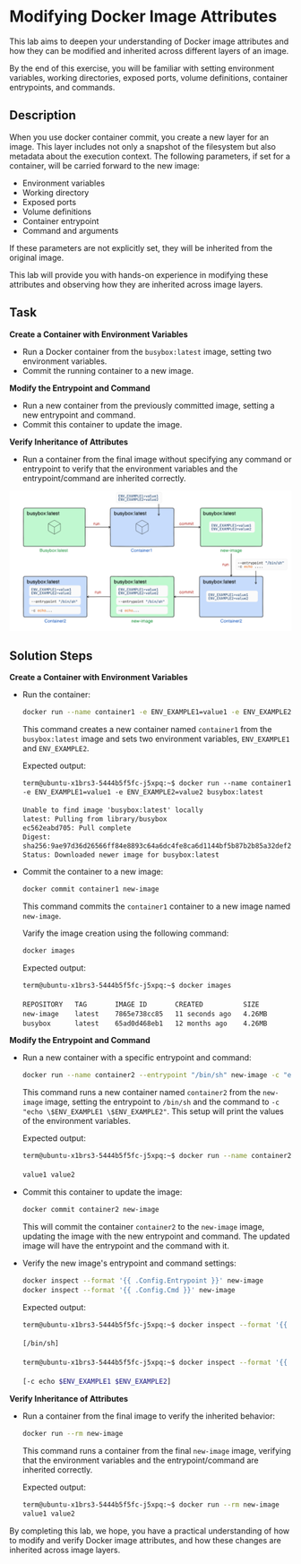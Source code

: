 
# Modifying Docker Image Attributes

This lab aims to deepen your understanding of Docker image attributes and how they can be modified and inherited across different layers of an image. 

By the end of this exercise, you will be familiar with setting environment variables, working directories, exposed ports, volume definitions, container entrypoints, and commands.
## Description


When you use docker container commit, you create a new layer for an image. This layer includes not only a snapshot of the filesystem but also metadata about the execution context. The following parameters, if set for a container, will be carried forward to the new image:

- Environment variables
- Working directory
- Exposed ports
- Volume definitions
- Container entrypoint
- Command and arguments

If these parameters are not explicitly set, they will be inherited from the original image.

This lab will provide you with hands-on experience in modifying these attributes and observing how they are inherited across image layers.

## Task

**Create a Container with Environment Variables**
- Run a Docker container from the `busybox:latest` image, setting two environment variables.
- Commit the running container to a new image.

**Modify the Entrypoint and Command**
- Run a new container from the previously committed image, setting a new entrypoint and command.
- Commit this container to update the image.

**Verify Inheritance of Attributes**
- Run a container from the final image without specifying any command or entrypoint to verify that the environment variables and the entrypoint/command are inherited correctly.

![alt text](./images/image.png)

## Solution Steps

**Create a Container with Environment Variables**

- Run the container:
    ```bash
    docker run --name container1 -e ENV_EXAMPLE1=value1 -e ENV_EXAMPLE2=value2 busybox:latest
    ```

    This command creates a new container named `container1` from the `busybox:latest` image and sets two environment variables, `ENV_EXAMPLE1` and `ENV_EXAMPLE2`.

    Expected output:

    ```
    term@ubuntu-x1brs3-5444b5f5fc-j5xpq:~$ docker run --name container1 -e ENV_EXAMPLE1=value1 -e ENV_EXAMPLE2=value2 busybox:latest

    Unable to find image 'busybox:latest' locally
    latest: Pulling from library/busybox
    ec562eabd705: Pull complete 
    Digest: sha256:9ae97d36d26566ff84e8893c64a6dc4fe8ca6d1144bf5b87b2b85a32def253c7
    Status: Downloaded newer image for busybox:latest
    ```

- Commit the container to a new image:
    ```bash
    docker commit container1 new-image
    ```

    This command commits the `container1` container to a new image named `new-image`.

    Varify the image creation using the following command:

    ```bash
    docker images
    ```

    Expected output:

    ```bash
    term@ubuntu-x1brs3-5444b5f5fc-j5xpq:~$ docker images

    REPOSITORY   TAG       IMAGE ID       CREATED          SIZE
    new-image    latest    7865e738cc85   11 seconds ago   4.26MB
    busybox      latest    65ad0d468eb1   12 months ago    4.26MB
    ```


**Modify the Entrypoint and Command**

- Run a new container with a specific entrypoint and command:
    ```bash
    docker run --name container2 --entrypoint "/bin/sh" new-image -c "echo \$ENV_EXAMPLE1 \$ENV_EXAMPLE2"
    ```

    This command runs a new container named `container2` from the `new-image` image, setting the entrypoint to `/bin/sh` and the command to `-c "echo \$ENV_EXAMPLE1 \$ENV_EXAMPLE2"`. This setup will print the values of the environment variables.

    Expected output:

    ```bash
    term@ubuntu-x1brs3-5444b5f5fc-j5xpq:~$ docker run --name container2 --entrypoint "/bin/sh" new-image -c "echo \$ENV_EXAMPLE1 \$ENV_EXAMPLE2"

    value1 value2
    ```


- Commit this container to update the image:
    ```bash
    docker commit container2 new-image
    ```
    This will commit the container `container2` to the `new-image` image, updating the image with the new entrypoint and command. The updated image will have the entrypoint and the command with it.

- Verify the new image's entrypoint and command settings:
    ```bash
    docker inspect --format '{{ .Config.Entrypoint }}' new-image
    docker inspect --format '{{ .Config.Cmd }}' new-image
    ```

    Expected output:

    ```bash
    term@ubuntu-x1brs3-5444b5f5fc-j5xpq:~$ docker inspect --format '{{ .Config.Entrypoint }}' new-image

    [/bin/sh]

    term@ubuntu-x1brs3-5444b5f5fc-j5xpq:~$ docker inspect --format '{{ .Config.Cmd }}' new-image

    [-c echo $ENV_EXAMPLE1 $ENV_EXAMPLE2]
    ```

**Verify Inheritance of Attributes**

- Run a container from the final image to verify the inherited behavior:
    ```bash
    docker run --rm new-image
    ```

    This command runs a container from the final `new-image` image, verifying that the environment variables and the entrypoint/command are inherited correctly. 

    Expected output:

    ```bash
    term@ubuntu-x1brs3-5444b5f5fc-j5xpq:~$ docker run --rm new-image
    value1 value2
    ```


By completing this lab, we hope, you have a practical understanding of how to modify and verify Docker image attributes, and how these changes are inherited across image layers.